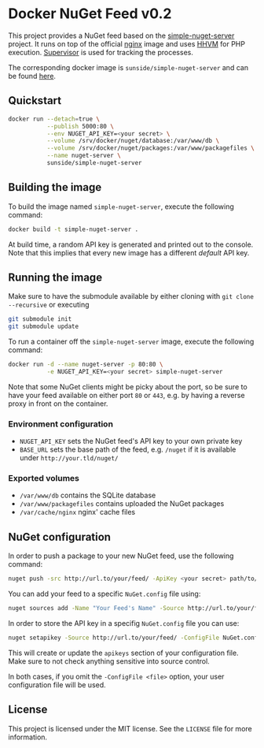 # Docker NuGet Feed v0.2

This project provides a NuGet feed based on the [simple-nuget-server](https://github.com/Daniel15/simple-nuget-server/) project. It runs on top of the official [nginx](https://github.com/docker-library/docs/tree/master/nginx) image and uses [HHVM](http://hhvm.com) for PHP execution. [Supervisor](http://supervisord.org) is used for tracking the processes.

The corresponding docker image is `sunside/simple-nuget-server` and can be found [here](https://hub.docker.com/r/sunside/simple-nuget-server/).

## Quickstart

```bash
docker run --detach=true \
           --publish 5000:80 \
           --env NUGET_API_KEY=<your secret> \
           --volume /srv/docker/nuget/database:/var/www/db \
           --volume /srv/docker/nuget/packages:/var/www/packagefiles \
           --name nuget-server \
           sunside/simple-nuget-server
```

## Building the image

To build the image named `simple-nuget-server`, execute the following command:

```bash
docker build -t simple-nuget-server .
```

At build time, a random API key is generated and printed out to the console. Note that this implies that every new image has a different *default* API key.

## Running the image

Make sure to have the submodule available by either cloning with `git clone --recursive` or executing

```bash
git submodule init
git submodule update
```

To run a container off the `simple-nuget-server` image, execute the following command:

```bash
docker run -d --name nuget-server -p 80:80 \
           -e NUGET_API_KEY=<your secret> simple-nuget-server
```

Note that some NuGet clients might be picky about the port, so be sure to have your feed available on either port `80` or `443`, e.g. by having a reverse proxy in front on the container.

### Environment configuration

* `NUGET_API_KEY` sets the NuGet feed's API key to your own private key
* `BASE_URL` sets the base path of the feed, e.g. `/nuget` if it is available under `http://your.tld/nuget/`

### Exported volumes

* `/var/www/db` contains the SQLite database
* `/var/www/packagefiles` contains uploaded the NuGet packages
* `/var/cache/nginx` nginx' cache files

## NuGet configuration

In order to push a package to your new NuGet feed, use the following command:

```bash
nuget push -src http://url.to/your/feed/ -ApiKey <your secret> path/to/package.nupkg
```

You can add your feed to a specific `NuGet.config` file using:

```bash
nuget sources add -Name "Your Feed's Name" -Source http://url.to/your/feed/ -ConfigFile NuGet.config
```

In order to store the API key in a specifig `NuGet.config` file you can use:

```bash
nuget setapikey -Source http://url.to/your/feed/ -ConfigFile NuGet.config
```

This will create or update the `apikeys` section of your configuration file. Make sure to not check anything sensitive into source control.

In both cases, if you omit the `-ConfigFile <file>` option, your user configuration file will be used.

## License

This project is licensed under the MIT license. See the `LICENSE` file for more information.
